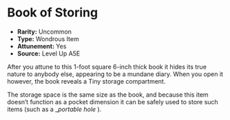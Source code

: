 
# Book of Storing

* **Rarity:** Uncommon
* **Type:** Wondrous Item
* **Attunement:** Yes
* **Source:** Level Up A5E


After you attune to this 1-foot square 6-inch thick book it hides its true nature to anybody else, appearing to be a mundane diary. When you open it however, the book reveals a Tiny storage compartment.

The storage space is the same size as the book, and because this item doesn’t function as a pocket dimension it can be safely used to store such items (such as a __portable hole_ ).
